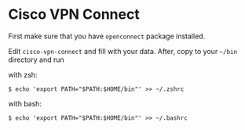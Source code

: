 # Cisco VPN Connect

First make sure that you have `openconnect` package installed.

Edit `cisco-vpn-connect` and fill with your data. After, copy to your `~/bin` directory and run

with zsh:
```
$ echo 'export PATH="$PATH:$HOME/bin"' >> ~/.zshrc
```

with bash:
```
$ echo 'export PATH="$PATH:$HOME/bin"' >> ~/.bashrc
```
